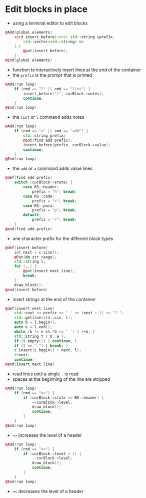 # Edit blocks in place
* using a terminal editor to edit blocks

```c++
@Add(global elements)
	void insert_before(const std::string &prefix,
		std::vector<std::string> &c
	) {
		@put(insert before);
	}
@End(global elements)
```
* function to interactively insert lines at the end of the container
* the `prefix` is the prompt that is printed

```c++
@Add(run loop)
	if (cmd == "l" || cmd == "list") {
		insert_before("l", curBlock->notes);
		continue;
	}
@End(run loop)
```
* the `list` or `l` command adds notes

```c++
@Add(run loop)
	if (cmd == "a" || cmd == "add") {
		std::string prefix;
		@put(find add prefix);
		insert_before(prefix, curBlock->value);
		continue;
	}
@End(run loop)
```
* the `add` or `a` command adds value lines

```c++
@def(find add prefix)
	switch (curBlock->state) {
		case RS::header:
			prefix = "h"; break;
		case RS::code:
			prefix = "c"; break;
		case RS::para:
			prefix = "p"; break;
		default:
			prefix = "?"; break;
	}
@end(find add prefix)
```
* one character prefix for the different block types

```c++
@def(insert before)
	int next = c.size();
	@Put(do str range);
	std::string l;
	for (;;) {
		@put(insert next line);
		break;
	}
	draw_block();
@end(insert before)
```
* insert strings at the end of the container

```c++
@def(insert next line)
	std::cout << prefix << ' ' << (next + 1) << "? ";
	std::getline(std::cin, l);
	auto b = l.begin();
	auto e = l.end();
	while (b != e && *b <= ' ') { ++b; }
	std::string t { b, e };
	if (t.empty()) { continue; }
	if (t == ".") { break; }
	c.insert(c.begin() + next, l);
	++next;
	continue;
@end(insert next line)
```
* read lines until a single `.` is read
* spaces at the beginning of the line are stripped

```c++
@Add(run loop)
	if (cmd == ">>") {
		if (curBlock->state == RS::header) {
			++curBlock->level;
			draw_block();
			continue;
		}
	}
@End(run loop)
```
* `>>` increases the level of a header

```c++
@Add(run loop)
	if (cmd == "<<") {
		if (curBlock->level > 1) {
			--curBlock->level;
			draw_block();
			continue;
		}
	}
@End(run loop)
```
* `<<` decreases the level of a header
